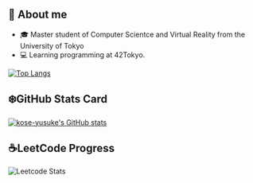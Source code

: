 ## :book: About me
- 🎓  Master student of Computer Scientce and Virtual Reality from the University of Tokyo
- 💻  Learning programming at 42Tokyo.

[![Top Langs](https://github-readme-stats.vercel.app/api/top-langs/?username=kose-yusuke&layout=pie&count_private=true)](https://github.com/anuraghazra/github-readme-stats)

## ❄️GitHub Stats Card
[![kose-yusuke's GitHub stats](https://github-readme-stats.vercel.app/api?username=kose-yusuke&show_icons=true&theme=radical)](https://github-readme-stats.vercel.app/api?username=kose-yusuke&count_private=true&theme=highcontrast)

## ☕️LeetCode Progress
![Leetcode Stats](https://leetcard.jacoblin.cool/yusukekoseki)
